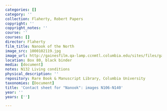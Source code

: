 ```yaml
---
categories: []
category: ''
collection: Flaherty, Robert Papers
copyright: ''
copyright_notes: ''
course: ''
courses: []
director: Flaherty
film_title: Nanook of the North
image_src: 1000102119.jpg
image_url: http://gainesfilm.qa-lamp.ccnmtl.columbia.edu/sites/files/gainesfilm/images/1000102119.jpg
location: Box 80, black binder
media: [document]
notes: N132 Living conditions
physical_description: ''
repository: Rare Book & Manuscript Library, Columbia University
taxonomies: [Document]
title: 'Contact sheet for "Nanook": images N106-N140'
year: ''
years: ['']

---
```

